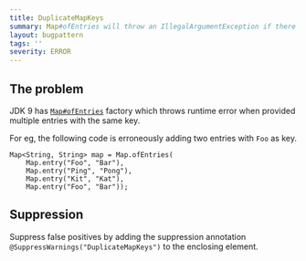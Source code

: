 ```yaml
---
title: DuplicateMapKeys
summary: Map#ofEntries will throw an IllegalArgumentException if there are any duplicate keys
layout: bugpattern
tags: ''
severity: ERROR
---
```


<!--
*** AUTO-GENERATED, DO NOT MODIFY ***
To make changes, edit the @BugPattern annotation or the explanation in docs/bugpattern.
-->


## The problem
JDK 9 has
[`Map#ofEntries`](https://docs.oracle.com/javase/9/docs/api/java/util/Map.html#ofEntries-java.util.Map.Entry...-)
factory which throws runtime error when provided multiple entries with the same
key.

For eg, the following code is erroneously adding two entries with `Foo` as key.

```
Map<String, String> map = Map.ofEntries(
    Map.entry("Foo", "Bar"),
    Map.entry("Ping", "Pong"),
    Map.entry("Kit", "Kat"),
    Map.entry("Foo", "Bar"));
```

## Suppression
Suppress false positives by adding the suppression annotation `@SuppressWarnings("DuplicateMapKeys")` to the enclosing element.
